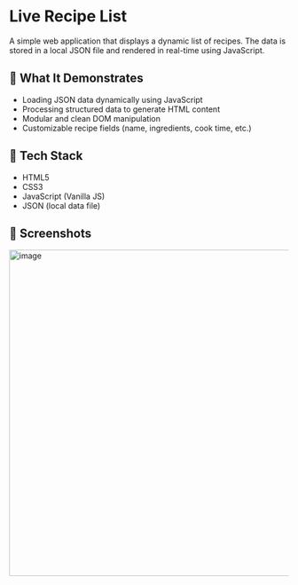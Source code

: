 # Live Recipe List 

A simple web application that displays a dynamic list of recipes. The data is stored in a local JSON file and rendered in real-time using JavaScript.

## 🧠 What It Demonstrates
- Loading JSON data dynamically using JavaScript
- Processing structured data to generate HTML content
- Modular and clean DOM manipulation
- Customizable recipe fields (name, ingredients, cook time, etc.)

## 🔧 Tech Stack
- HTML5
- CSS3
- JavaScript (Vanilla JS)
- JSON (local data file)

## 📸 Screenshots
 <img width="1166" height="588" alt="image" src="https://github.com/user-attachments/assets/7649c400-7bcd-4434-b81a-22a445393b15" />



